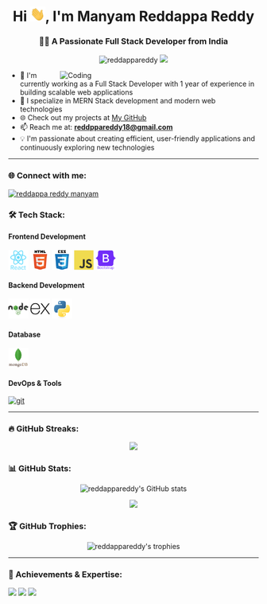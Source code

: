 <h1 align="center">Hi <img src="https://raw.githubusercontent.com/ABSphreak/ABSphreak/master/gifs/Hi.gif" width="30px">, I'm Manyam Reddappa Reddy</h1>
<h3 align="center">👨‍💻 A Passionate Full Stack Developer from India</h3>

<p align="center">
  <img src="https://komarev.com/ghpvc/?username=reddappareddy&label=Profile%20views&color=0e75b6&style=flat" alt="reddappareddy" /> 
  <img src="https://img.shields.io/github/followers/reddappareddy?label=Follow&style=social" />
</p>

<img align="right" alt="Coding" width="400" src="https://camo.githubusercontent.com/c1dcb74cc1c1835b1d716f5051499a2814c683c806b15f04b0eba492863703e9/68747470733a2f2f63646e2e6472696262626c652e636f6d2f75736572732f3733303730332f73637265656e73686f74732f363538313234332f6176656e746f2e676966">

- 🔭 I'm currently working as a Full Stack Developer with 1 year of experience in building scalable web applications
- 🌱 I specialize in MERN Stack development and modern web technologies
- 🌐 Check out my projects at [My GitHub](https://github.com/reddappareddy)
- 📫 Reach me at: **reddppareddy18@gmail.com**
- 💡 I'm passionate about creating efficient, user-friendly applications and continuously exploring new technologies

---

<h3 align="left">🌐 Connect with me:</h3>
<p align="left">
<a href="https://linkedin.com/in/reddappa-reddy-manyam-b7032b202" target="blank">
  <img align="center" src="https://raw.githubusercontent.com/rahuldkjain/github-profile-readme-generator/master/src/images/icons/Social/linked-in-alt.svg" alt="reddappa reddy manyam" height="30" width="40" />
</a>
</p>

<h3 align="left">🛠️ Tech Stack:</h3>

<h4>Frontend Development</h4>
<p align="left">
  <a href="https://reactjs.org/" target="_blank"><img src="https://raw.githubusercontent.com/devicons/devicon/master/icons/react/react-original-wordmark.svg" alt="react" width="40" height="40"/></a>
  <a href="https://www.w3.org/html/" target="_blank"><img src="https://raw.githubusercontent.com/devicons/devicon/master/icons/html5/html5-original-wordmark.svg" alt="html5" width="40" height="40"/></a>
  <a href="https://www.w3schools.com/css/" target="_blank"><img src="https://raw.githubusercontent.com/devicons/devicon/master/icons/css3/css3-original-wordmark.svg" alt="css3" width="40" height="40"/></a>
  <a href="https://developer.mozilla.org/en-US/docs/Web/JavaScript" target="_blank"><img src="https://raw.githubusercontent.com/devicons/devicon/master/icons/javascript/javascript-original.svg" alt="javascript" width="40" height="40"/></a>
  <a href="https://getbootstrap.com" target="_blank"><img src="https://raw.githubusercontent.com/devicons/devicon/master/icons/bootstrap/bootstrap-plain-wordmark.svg" alt="bootstrap" width="40" height="40"/></a>
</p>

<h4>Backend Development</h4>
<p align="left">
  <a href="https://nodejs.org" target="_blank"><img src="https://raw.githubusercontent.com/devicons/devicon/master/icons/nodejs/nodejs-original-wordmark.svg" alt="nodejs" width="40" height="40"/></a>
  <a href="https://expressjs.com" target="_blank"><img src="https://raw.githubusercontent.com/devicons/devicon/master/icons/express/express-original.svg" alt="express" width="40" height="40"/></a>
  <a href="https://www.python.org" target="_blank"><img src="https://raw.githubusercontent.com/devicons/devicon/master/icons/python/python-original.svg" alt="python" width="40" height="40"/></a>
</p>

<h4>Database</h4>
<p align="left">
  <a href="https://www.mongodb.com/" target="_blank"><img src="https://raw.githubusercontent.com/devicons/devicon/master/icons/mongodb/mongodb-original-wordmark.svg" alt="mongodb" width="40" height="40"/></a>
</p>

<h4>DevOps & Tools</h4>
<p align="left">
  <a href="https://git-scm.com/" target="_blank"><img src="https://www.vectorlogo.zone/logos/git-scm/git-scm-icon.svg" alt="git" width="40" height="40"/></a>
</p>

---

<h3 align="left">🔥 GitHub Streaks:</h3>
<p align="center">
  <a href="https://github.com/reddappareddy">
    <img src="https://github-readme-streak-stats.herokuapp.com/?user=reddappareddy&theme=radical&hide_border=true"/>
  </a>
</p>

<h3 align="left">📊 GitHub Stats:</h3>
<p align="center">
  <img src="https://github-readme-stats.vercel.app/api?username=reddappareddy&show_icons=true&theme=radical&hide_border=true" alt="reddappareddy's GitHub stats" />
</p>
<p align="center">
  <img src="https://github-readme-stats.vercel.app/api/top-langs/?username=reddappareddy&layout=compact&theme=radical&hide_border=true" />
</p>

<h3 align="left">🏆 GitHub Trophies:</h3>
<p align="center">
  <img src="https://github-profile-trophy.vercel.app/?username=reddappareddy&theme=radical&no-frame=true" alt="reddappareddy's trophies" />
</p>

---

<h3 align="left">🎯 Achievements & Expertise:</h3>
<p align="left">
  <img src="https://img.shields.io/badge/Full%20Stack%20Developer-MERN-blue" />
  <img src="https://img.shields.io/badge/Web%20Development%20Expert-Frontend%20Specialist-orange" />
  <img src="https://img.shields.io/badge/Clean%20Code-Architecture%20Expert-green" />
</p>
